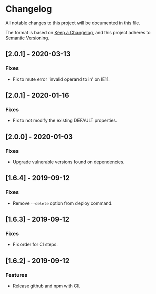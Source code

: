 # Changelog
All notable changes to this project will be documented in this file.

The format is based on [Keep a Changelog](https://keepachangelog.com/en/1.0.0/),
and this project adheres to [Semantic Versioning](https://semver.org/spec/v2.0.0.html).

## [2.0.1] - 2020-03-13
### Fixes
- Fix to mute error 'invalid operand to in' on IE11.

## [2.0.1] - 2020-01-16
### Fixes
- Fix to not modify the existing DEFAULT properties.

## [2.0.0] - 2020-01-03
### Fixes
- Upgrade vulnerable versions found on dependencies.

## [1.6.4] - 2019-09-12
### Fixes
- Remove `--delete` option from deploy command.

## [1.6.3] - 2019-09-12
### Fixes
- Fix order for CI steps.

## [1.6.2] - 2019-09-12
### Features
- Release github and npm with CI.
